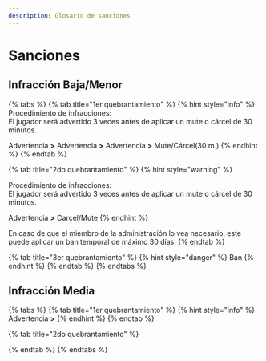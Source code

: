 ```yaml
---
description: Glosario de sanciones
---
```


# Sanciones

## Infracción Baja/Menor

{% tabs %}
{% tab title="1er quebrantamiento" %}
{% hint style="info" %}
Procedimiento de infracciones:  
El jugador será advertido 3 veces antes de aplicar un mute o cárcel de 30 minutos.

Advertencia **&gt;** Advertencia **&gt;** Advertencia **&gt;** Mute/Cárcel\(30 m.\)
{% endhint %}
{% endtab %}

{% tab title="2do quebrantamiento" %}
{% hint style="warning" %}


Procedimiento de infracciones:  
El jugador será advertido 3 veces antes de aplicar un mute o cárcel de 30 minutos.

Advertencia **&gt;** Carcel/Mute
{% endhint %}

En caso de que el miembro de la administración lo vea necesario, este puede aplicar un ban temporal de máximo 30 días.
{% endtab %}

{% tab title="3er quebrantamiento" %}
{% hint style="danger" %}
Ban
{% endhint %}
{% endtab %}
{% endtabs %}

## Infracción Media

{% tabs %}
{% tab title="1er quebrantamiento" %}
{% hint style="info" %}
Advertencia **&gt;** 
{% endhint %}
{% endtab %}

{% tab title="2do quebrantamiento" %}

{% endtab %}
{% endtabs %}

